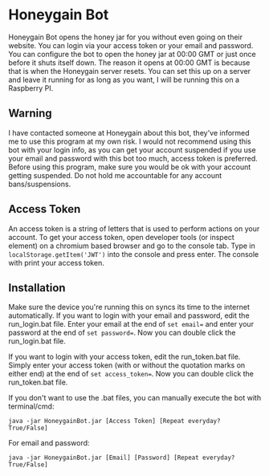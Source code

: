 # Honeygain Bot
Honeygain Bot opens the honey jar for you without even going on their website. You can login via your access token or your email and password. You can configure the bot to open the honey jar at 00:00 GMT or just once before it shuts itself down. The reason it opens at 00:00 GMT is because that is when the Honeygain server resets. You can set this up on a server and leave it running for as long as you want, I will be running this on a Raspberry PI.

## Warning
I have contacted someone at Honeygain about this bot, they've informed me to use this program at my own risk. I would not recommend using this bot with your login info, as you can get your account suspended if you use your email and password with this bot too much, access token is preferred. Before using this program, make sure you would be ok with your account getting suspended. Do not hold me accountable for any account bans/suspensions.

## Access Token
An access token is a string of letters that is used to perform actions on your account. To get your access token, open developer tools (or inspect element) on a chromium based browser and go to the console tab. Type in `localStorage.getItem('JWT')` into the console and press enter. The console with print your access token.

## Installation
Make sure the device you're running this on syncs its time to the internet automatically.
If you want to login with your email and password, edit the run_login.bat file. Enter your email at the end of `set email=` and enter your password at the end of `set password=`. Now you can double click the run_login.bat file.

If you want to login with your access token, edit the run_token.bat file. Simply enter your access token (with or without the quotation marks on either end) at the end of `set access_token=`. Now you can double click the run_token.bat file.

If you don't want to use the .bat files, you can manually execute the bot with terminal/cmd:

    java -jar HoneygainBot.jar [Access Token] [Repeat everyday? True/False]

 For email and password:

    java -jar HoneygainBot.jar [Email] [Password] [Repeat everyday? True/False]
